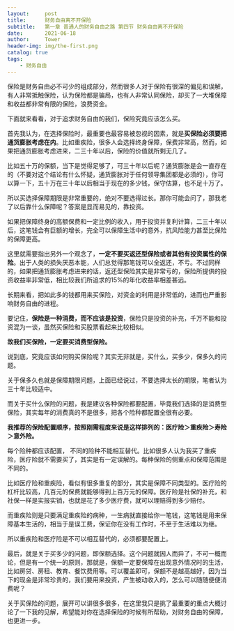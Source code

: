 ```yaml
---
layout:     post
title:      财务自由离不开保险
subtitle:   第一章 普通人的财务自由之路 第四节 财务自由离不开保险
date:       2021-06-18
author:     Tower
header-img: img/the-first.png
catalog: true
tags:
    - 财务自由
---
```


保险是财务自由必不可少的组成部分，然而很多人对于保险有很深的偏见和误解，有人非常抵触保险，认为保险都是骗局，也有人非常认同保险，却买了一大堆保障和收益都非常有限的保险，浪费资金。

下面就来看看，对于追求财务自由的我们，保险究竟应该怎么买。

首先我认为，在选择保险时，最重要也最容易被忽视的因素，就是**买保险必须要把通货膨胀考虑在内**。比如重疾险，很多人会选择终身保障，保费非常高，然而，如果把通货膨胀考虑进来，二三十年以后，保险的价值就所剩无几了。

比如五十万的保额，当下是觉得足够了，可三十年以后呢？通货膨胀是会一直存在的（不要对这个结论有什么怀疑，通货膨胀对于任何领导集团都是必须的），你可以算一下，五十万在三十年以后相当于现在的多少钱，保守估算，也不足十万了。

所以买选择保障期限是非常重要的，绝对不要选得过长。那你可能会问了，那我老了以后靠什么保障呢？答案是显而易见的，靠投资。

如果把保障终身的高额保费和一定比例的收入，用于投资并复利计算，二三十年以后，这笔钱会有巨额的增长，完全可以保障生活中的意外，抗风险能力甚至比保险的保障更高。

这里就需要指出另外一个观念了，**一定不要买返还型保险或者其他有投资属性的保险**。出于人类的损失厌恶本能，人们总觉得那笔钱可以全返还，不亏。不过同样的，如果把通货膨胀考虑进来的话，返还型保险其实是非常亏的，保险所提供的投资收益率非常低，相比较我们所追求的15%的年化收益率相差甚远。

长期来看，把如此多的钱都用来买保险，对资金的利用是非常低的，进而也严重影响财务自由的进程。

要记住，**保险是一种消费，而不应该是投资**，保险只是投资的补充，千万不能和投资混为一谈，虽然买保险和买股票看起来比较相似。

**故我们买保险，一定要买消费型保险。**

说到底，究竟应该如何购买保险呢？其实无非就是，买什么，买多少，保多久的问题。

关于保多久也就是保障期限问题，上面已经说过，不要选择太长的期限，笔者认为三十年比较适中。

而关于买什么保险的问题，我是建议各种保险都要配置，毕竟我们选择的是消费型保险，其实每年的消费真的不是很多，把各个险种都配置全很有必要。

**我推荐的保险配置顺序，按照刚需程度来说是这样排列的：医疗险＞重疾险＞寿险＞意外险。**

每个险种都应该配置， 不同的险种不能相互替代。比如很多人认为我买了重疾险，医疗险就不需要买了，其实是有一定误解的。每种保险的侧重点和保障范围是不同的。

比如医疗险和重疾险，看似有很多重复的部分，其实是保障不同类型的。医疗险的杠杆比较高，几百元的保费就能够得到上百万元的保障。医疗险是社保的补充，和社保一样是实报实销，也就是花了多少医疗费，就可以理赔得到多少赔付。

而重疾险则是只要满足重疾险的病种，一生病就直接给你一笔钱，这笔钱是用来保障基本生活的，相当于是误工费，保证你在没有工作时，不至于生活难以为继。

所以重疾险和医疗险是不可以相互替代的，必须都要配置上。

最后，就是关于买多少的问题，即保额选择。这个问题就因人而异了，不可一概而论，但是有一个统一的原则，那就是，保额一定要保障在出现意外情况时的生活，比如房贷、房租、教育、餐饮费用等。可以覆盖即可，保额不是越高越好，因为当下的现金是非常珍贵的，我们要用来投资，产生被动收入的，怎么可以随随便便消费呢？

关于买保险的问题，展开可以讲很多很多，在这里我只是挑了最重要的重点大概讨论了一下我的见解，希望能对你在选择保险的时候有所帮助，对财务自由的保障，也更进一步。